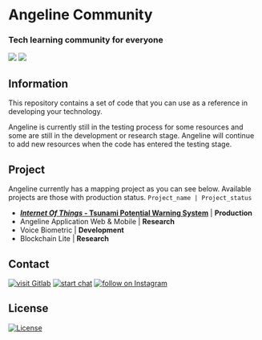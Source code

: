 # Angeline Community
### Tech learning community for everyone
<p align="left">
    <a href="http://www.apache.org/licenses/LICENSE-2.0" alt="License">
        <img src="https://img.shields.io/github/license/priooods/AngelineCommunity?style=flat-square&logo=Apache&color=D22128" /></a>
    <a href="https://github.com/priooods/AngelineCommunity/releases/tag/1.0" alt="Release">
        <img src="https://img.shields.io/github/v/release/priooods/AngelineCommunity" /></a>
</p>

## Information

This repository contains a set of code that you can use as a reference in developing your technology. 

Angeline is currently still in the testing process for some resources and some are still in the development or research stage. Angeline will continue to add new resources when the code has entered the testing stage.


## Project 
Angeline currently has a mapping project as you can see below. Available projects are those with production status. `Project_name | Project_status`

- [***Internet Of Things* - Tsunami Potential Warning System**](https://github.com/priooods/AngelineCommunity/tree/main/IOT-Tsunami) | **Production**
- Angeline Application Web & Mobile | **Research**
- Voice Biometric | **Development**
- Blockchain Lite | **Research**


## Contact

<p align="left">
    <a href="https://gitlab.com/priodwisembodo23">
        <img src="https://img.shields.io/badge/Visit%20on-Gitlab-important?style=social&logo=GitLab"
            alt="visit Gitlab"></a>
    <a href="https://wa.link/ll1ts4">
        <img src="https://img.shields.io/badge/chat%20me-Whatsapp-success?style=social&logo=WhatsApp"
            alt="start chat"></a>
    <a href="https://www.instagram.com/priooods">
        <img src="https://img.shields.io/badge/Follow%20me-Instagram-ff69b4?style=social&logo=Instagram"
            alt="follow on Instagram"></a>
</p>

## License

<p align="left">
    <a href="http://www.apache.org/licenses/LICENSE-2.0">
        <img src="https://img.shields.io/badge/Apache-D22128?style=for-the-badge&logo=Apache&logoColor=white"
            alt="License"></a>
</p>


